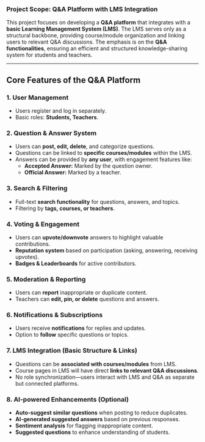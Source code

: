 ### **Project Scope: Q&A Platform with LMS Integration**

This project focuses on developing a **Q&A platform** that integrates with a **basic Learning Management System (LMS)**. The LMS serves only as a structural backbone, providing course/module organization and linking users to relevant Q&A discussions. The emphasis is on the **Q&A functionalities**, ensuring an efficient and structured knowledge-sharing system for students and teachers.

---

## **Core Features of the Q&A Platform**

### **1. User Management**
- Users register and log in separately.
- Basic roles: **Students, Teachers**.

### **2. Question & Answer System**
- Users can **post, edit, delete**, and categorize questions.
- Questions can be linked to **specific courses/modules** within the LMS.
- Answers can be provided by **any user**, with engagement features like:
  - **Accepted Answer:** Marked by the question owner.
  - **Official Answer:** Marked by a teacher.

### **3. Search & Filtering**
- Full-text **search functionality** for questions, answers, and topics.
- Filtering by **tags, courses, or teachers**.

### **4. Voting & Engagement**
- Users can **upvote/downvote** answers to highlight valuable contributions.
- **Reputation system** based on participation (asking, answering, receiving upvotes).
- **Badges & Leaderboards** for active contributors.

### **5. Moderation & Reporting**
- Users can **report** inappropriate or duplicate content.
- Teachers can **edit, pin, or delete** questions and answers.

### **6. Notifications & Subscriptions**
- Users receive **notifications** for replies and updates.
- Option to **follow** specific questions or topics.

### **7. LMS Integration (Basic Structure & Links)**
- Questions can be **associated with courses/modules** from LMS.
- Course pages in LMS will have direct **links to relevant Q&A discussions**.
- No role synchronization—users interact with LMS and Q&A as separate but connected platforms.

### **8. AI-powered Enhancements (Optional)**
- **Auto-suggest similar questions** when posting to reduce duplicates.
- **AI-generated suggested answers** based on previous responses.
- **Sentiment analysis** for flagging inappropriate content.
- **Suggested questions** to enhance understanding of students.
